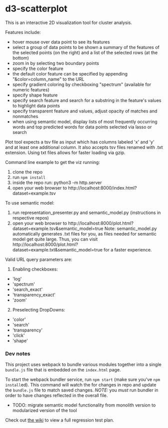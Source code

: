 # d3-scatterplot
This is an interactive 2D visualization tool for cluster analysis.

Features include:
- hover mouse over data point to see its features
- select a group of data points to be shown a summary of the features of the selected points (on the right) and a list of the selected rows (at the bottom)
- zoom in by selecting two boundary points
- specify the color feature
- the default color feature can be specified by appending "&color=column_name" to the URL
- specify gradient coloring by checkboxing "spectrum" (available for numeric features)
- specify shape feature
- specify search feature and search for a substring in the feature's values to highlight data points
- specify transparent feature and values, adjust opacity of matches and nonmatches
- when using semantic model, display lists of most frequently occurring words and top predicted words for data points selected via lasso or search

Plot tool expects a tsv file as input which has columns labeled 'x' and 'y' and at least one additional column. It also accepts tsv files renamed with .txt extension. Using txt files allows for faster loading via gzip.

Command line example to get the viz running:
1. clone the repo
2. run `npm install`
3. inside the repo run: python3 -m http.server
4. open your web browser to http://localhost:8000/index.html?dataset=example.tsv

To use semantic model:
1. run representation_presenter.py and semantic_model.py (instructions in respective repos)
2. open your web browser to http://localhost:8000/plot.html?dataset=example.tsv&semantic_model=true
Note: semantic_model.py automatically generates .txt files for you, as files needed for semantic model get quite large. Thus, you can visit http://localhost:8000/plot.html?dataset=example.txt&semantic_model=true for a faster experience.

Valid URL query parameters are:
1. Enabling checkboxes:
- 'log'
- 'spectrum'
- 'search_exact'
- 'transparency_exact'
- 'zoom'
2. Preselecting DropDowns:
- 'color'
- 'search'
- 'transparency'
- 'click'
- 'shape'

### Dev notes
This project uses webpack to bundle various modules together into a single `bundle.js` file that is embedded on the `index.html` page.

To start the webpack bundler service, run `npm start` (make sure you've `npm install`ed). This command will watch the for changes in repo and update the `bundle.js` file to match saved changes.
*NOTE:* you _must_ run bundler in order to have changes reflected in the overall file.

- TODO: migrate semantic model functionality from monolith version to modularized version of the tool

Check out [the wiki](https://github.com/CAHLR/d3-scatterplot/wiki/Regression-Test-Plan) to view a full regression test plan.
